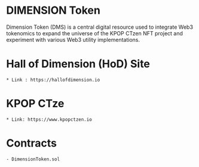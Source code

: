 # DIMENSION Token
Dimension Token (DMS) is a central digital resource used to integrate Web3 tokenomics to expand the universe of the KPOP CTzen NFT project and experiment with various Web3 utility implementations.

# Hall of Dimension (HoD) Site
	* Link : https://hallofdimension.io

# KPOP CTze
	* Link: https://www.kpopctzen.io
	

# Contracts
	- DimensionToken.sol
	
